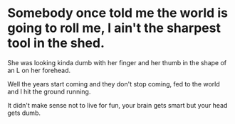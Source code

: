 # Somebody once told me the world is going to roll me, I ain't the sharpest tool in the shed.

She was looking kinda dumb with her finger and her thumb in the shape of an L on her forehead.

Well the years start coming and they don't stop coming, fed to the world and I hit the ground running.

It didn't make sense not to live for fun, your brain gets smart but your head gets dumb.


